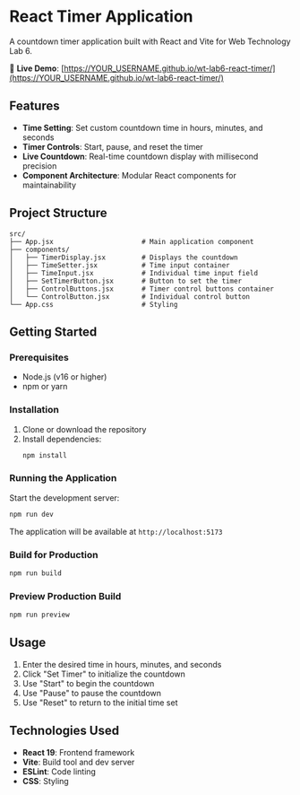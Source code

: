 # React Timer Application

A countdown timer application built with React and Vite for Web Technology Lab 6.

🔗 **Live Demo**: [https://YOUR_USERNAME.github.io/wt-lab6-react-timer/](https://YOUR_USERNAME.github.io/wt-lab6-react-timer/)

## Features

- **Time Setting**: Set custom countdown time in hours, minutes, and seconds
- **Timer Controls**: Start, pause, and reset the timer
- **Live Countdown**: Real-time countdown display with millisecond precision
- **Component Architecture**: Modular React components for maintainability

## Project Structure

```
src/
├── App.jsx                      # Main application component
├── components/
│   ├── TimerDisplay.jsx         # Displays the countdown
│   ├── TimeSetter.jsx           # Time input container
│   ├── TimeInput.jsx            # Individual time input field
│   ├── SetTimerButton.jsx       # Button to set the timer
│   ├── ControlButtons.jsx       # Timer control buttons container
│   └── ControlButton.jsx        # Individual control button
└── App.css                      # Styling
```

## Getting Started

### Prerequisites

- Node.js (v16 or higher)
- npm or yarn

### Installation

1. Clone or download the repository
2. Install dependencies:
   ```bash
   npm install
   ```

### Running the Application

Start the development server:
```bash
npm run dev
```

The application will be available at `http://localhost:5173`

### Build for Production

```bash
npm run build
```

### Preview Production Build

```bash
npm run preview
```

## Usage

1. Enter the desired time in hours, minutes, and seconds
2. Click "Set Timer" to initialize the countdown
3. Use "Start" to begin the countdown
4. Use "Pause" to pause the countdown
5. Use "Reset" to return to the initial time set

## Technologies Used

- **React 19**: Frontend framework
- **Vite**: Build tool and dev server
- **ESLint**: Code linting
- **CSS**: Styling
